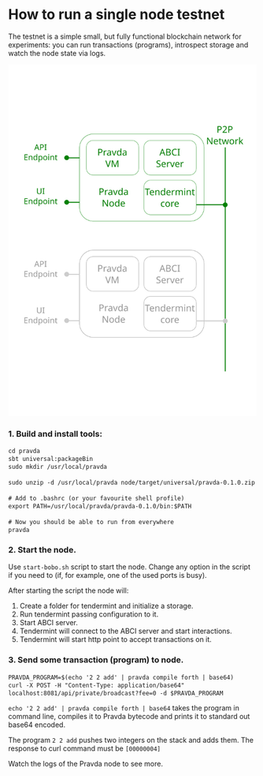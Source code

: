 # How to run a single node testnet

The testnet is a simple small, but fully functional blockchain network for
experiments: you can run transactions (programs), introspect storage and watch
the node state via logs.

![Pravda structural scheme](./pravda-arch.svg)

### 1. Build and install tools:

```
cd pravda
sbt universal:packageBin
sudo mkdir /usr/local/pravda

sudo unzip -d /usr/local/pravda node/target/universal/pravda-0.1.0.zip

# Add to .bashrc (or your favourite shell profile)
export PATH=/usr/local/pravda/pravda-0.1.0/bin:$PATH

# Now you should be able to run from everywhere
pravda
```

### 2. Start the node.

Use `start-bobo.sh` script to start the node. Change any option in the
script if you need to (if, for example, one of the used ports is busy).

After starting the script the node will:
	
1. Create a folder for tendermint and initialize a storage.
2. Run tendermint passing configuration to it.
3. Start ABCI server.
4. Tendermint will connect to the ABCI server and start interactions.
5. Tendermint will start http point to accept transactions on it.

### 3. Send some transaction (program) to node.

```
PRAVDA_PROGRAM=$(echo '2 2 add' | pravda compile forth | base64)
curl -X POST -H "Content-Type: application/base64" localhost:8081/api/private/broadcast?fee=0 -d $PRAVDA_PROGRAM
```

`echo '2 2 add' | pravda compile forth | base64` takes the program in command line, compiles it to
Pravda bytecode and prints it to standard out base64 encoded.

The program `2 2 add` pushes two integers on the stack and adds them. The
response to curl command must be `[00000004]`

Watch the logs of the Pravda node to see more.

